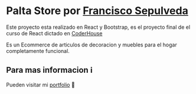 # Palta Store por [Francisco Sepulveda](https://fsepulveda.netlify.app/)

Este proyecto esta realizado en React y Bootstrap, es el proyecto final de el curso de React dictado en [CoderHouse](www.coderhouse.com)

Es un Ecommerce de articulos de decoracion y muebles para el hogar completamente funcional.

## Para mas informacion :information_source:

Pueden visitar mi [portfolio](https://fsepulveda.netlify.app/) :rocket:
